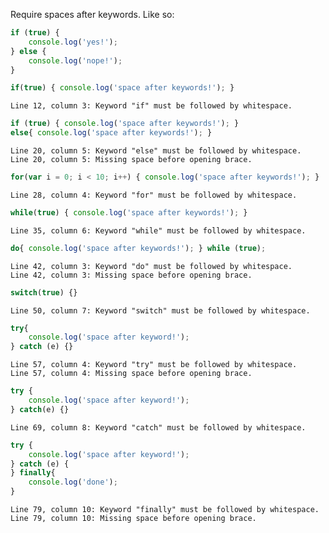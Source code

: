 Require spaces after keywords. Like so:

```js
if (true) {
    console.log('yes!');
} else {
    console.log('nope!');
}
```

```js
if(true) { console.log('space after keywords!'); }
```
```output
Line 12, column 3: Keyword "if" must be followed by whitespace.
```

```js
if (true) { console.log('space after keywords!'); }
else{ console.log('space after keywords!'); }
```
```output
Line 20, column 5: Keyword "else" must be followed by whitespace.
Line 20, column 5: Missing space before opening brace.
```

```js
for(var i = 0; i < 10; i++) { console.log('space after keywords!'); }
```
```output
Line 28, column 4: Keyword "for" must be followed by whitespace.
```

```js
while(true) { console.log('space after keywords!'); }
```
```output
Line 35, column 6: Keyword "while" must be followed by whitespace.
```

```js
do{ console.log('space after keywords!'); } while (true);
```
```output
Line 42, column 3: Keyword "do" must be followed by whitespace.
Line 42, column 3: Missing space before opening brace.
```

```js
switch(true) {}
```
```output
Line 50, column 7: Keyword "switch" must be followed by whitespace.
```

```js
try{
    console.log('space after keyword!');
} catch (e) {}
```
```output
Line 57, column 4: Keyword "try" must be followed by whitespace.
Line 57, column 4: Missing space before opening brace.
```

```js
try {
    console.log('space after keyword!');
} catch(e) {}
```
```output
Line 69, column 8: Keyword "catch" must be followed by whitespace.
```

```js
try {
    console.log('space after keyword!');
} catch (e) {
} finally{
    console.log('done');
}
```
```output
Line 79, column 10: Keyword "finally" must be followed by whitespace.
Line 79, column 10: Missing space before opening brace.
```
